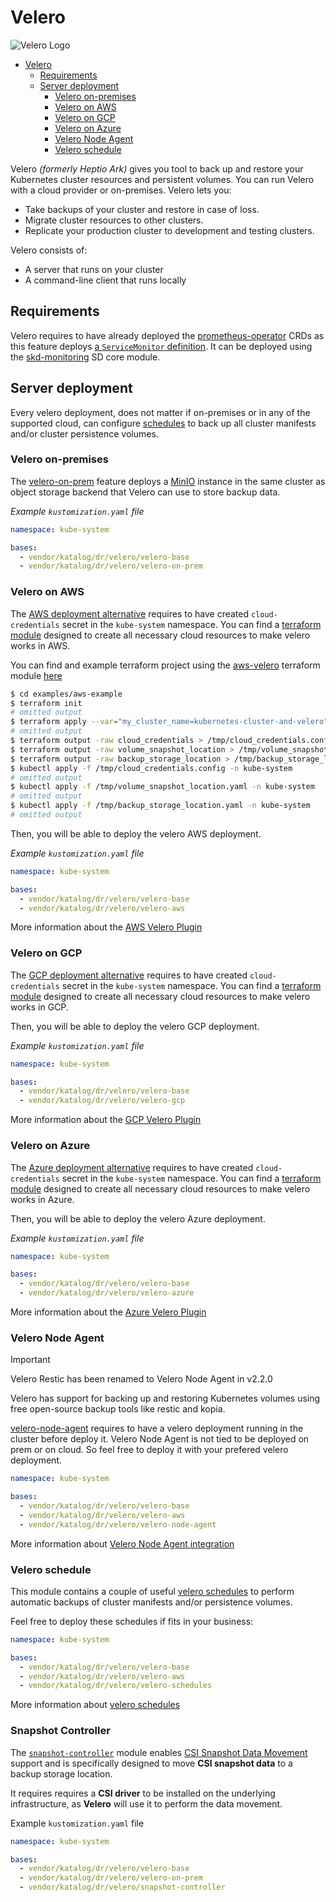 # Velero

![Velero Logo](../../docs/assets/velero.png)

- [Velero](#velero)
  - [Requirements](#requirements)
  - [Server deployment](#server-deployment)
    - [Velero on-premises](#velero-on-premises)
    - [Velero on AWS](#velero-on-aws)
    - [Velero on GCP](#velero-on-gcp)
    - [Velero on Azure](#velero-on-azure)
    - [Velero Node Agent](#velero-node-agent)
    - [Velero schedule](#velero-schedule)

<!-- <SD-DOCS> -->

Velero *(formerly Heptio Ark)* gives you tool to back up and restore your Kubernetes cluster resources and persistent
volumes. You can run Velero with a cloud provider or on-premises. Velero lets you:

- Take backups of your cluster and restore in case of loss.
- Migrate cluster resources to other clusters.
- Replicate your production cluster to development and testing clusters.

Velero consists of:

- A server that runs on your cluster
- A command-line client that runs locally

## Requirements

Velero requires to have already deployed the [prometheus-operator](https://github.com/coreos/prometheus-operator) CRDs
as this feature deploys [a `ServiceMonitor` definition](velero-base/serviceMonitor.yaml). It can be deployed using the
[skd-monitoring](https://github.com/sighupio/module-monitoring) SD core module.

## Server deployment

Every velero deployment, does not matter if on-premises or in any of the supported cloud, can configure
[schedules](#velero-schedule) to back up all cluster manifests and/or cluster persistence volumes.

### Velero on-premises

The [velero-on-prem](./velero-on-prem/) feature deploys a [MinIO](https://min.io/) instance in the same cluster as
object storage backend that Velero can use to store backup data.

*Example `kustomization.yaml` file*

```yaml
namespace: kube-system

bases:
  - vendor/katalog/dr/velero/velero-base
  - vendor/katalog/dr/velero/velero-on-prem
```

### Velero on AWS

The [AWS deployment alternative](./velero-aws) requires to have created `cloud-credentials` secret in the
`kube-system` namespace.
You can find a [terraform module](../../modules/aws-velero) designed to create all necessary cloud resources
to make velero works in AWS.

You can find and example terraform project using the [aws-velero](../../modules/aws-velero) terraform module
[here](../../examples/aws-examples/main.tf)

```bash
$ cd examples/aws-example
$ terraform init
# omitted output
$ terraform apply --var="my_cluster_name=kubernetes-cluster-and-velero"
# omitted output
$ terraform output -raw cloud_credentials > /tmp/cloud_credentials.config
$ terraform output -raw volume_snapshot_location > /tmp/volume_snapshot_location.yaml
$ terraform output -raw backup_storage_location > /tmp/backup_storage_location.yaml
$ kubectl apply -f /tmp/cloud_credentials.config -n kube-system
# omitted output
$ kubectl apply -f /tmp/volume_snapshot_location.yaml -n kube-system
# omitted output
$ kubectl apply -f /tmp/backup_storage_location.yaml -n kube-system
# omitted output
```

Then, you will be able to deploy the velero AWS deployment.

*Example `kustomization.yaml` file*

```yaml
namespace: kube-system

bases:
  - vendor/katalog/dr/velero/velero-base
  - vendor/katalog/dr/velero/velero-aws
```

More information about the [AWS Velero Plugin](https://github.com/vmware-tanzu/velero-plugin-for-aws)

### Velero on GCP

The [GCP deployment alternative](./velero-gcp) requires to have created `cloud-credentials` secret in the
`kube-system` namespace.
You can find a [terraform module](../../modules/gcp-velero) designed to create all necessary cloud resources
to make velero works in GCP.

Then, you will be able to deploy the velero GCP deployment.

*Example `kustomization.yaml` file*

```yaml
namespace: kube-system

bases:
  - vendor/katalog/dr/velero/velero-base
  - vendor/katalog/dr/velero/velero-gcp
```

More information about the [GCP Velero Plugin](https://github.com/vmware-tanzu/velero-plugin-for-gcp)

### Velero on Azure

The [Azure deployment alternative](./velero-azure) requires to have created `cloud-credentials` secret in the
`kube-system` namespace.
You can find a [terraform module](../../modules/azure-velero) designed to create all necessary cloud resources
to make velero works in Azure.

Then, you will be able to deploy the velero Azure deployment.

*Example `kustomization.yaml` file*

```yaml
namespace: kube-system

bases:
  - vendor/katalog/dr/velero/velero-base
  - vendor/katalog/dr/velero/velero-azure
```

More information about the [Azure Velero Plugin](https://github.com/vmware-tanzu/velero-plugin-for-microsoft-azure)

### Velero Node Agent

> [!IMPORTANT]  
> Velero Restic has been renamed to Velero Node Agent in v2.2.0

Velero has support for backing up and restoring Kubernetes volumes using free open-source backup tools like restic and kopia.

[velero-node-agent](./velero-node-agent) requires to have a velero deployment running in the cluster before deploy it.
Velero Node Agent is not tied to be deployed on prem or on cloud. So feel free to deploy it with your prefered velero
deployment.

```yaml
namespace: kube-system

bases:
  - vendor/katalog/dr/velero/velero-base
  - vendor/katalog/dr/velero/velero-aws
  - vendor/katalog/dr/velero/velero-node-agent
```

More information about [Velero Node Agent integration](https://velero.io/docs/v1.12/upgrade-to-1.12/)

### Velero schedule

This module contains a couple of useful [velero schedules](velero-schedules) to perform automatic backups of cluster manifests and/or
persistence volumes.

Feel free to deploy these schedules if fits in your business:

```yaml
namespace: kube-system

bases:
  - vendor/katalog/dr/velero/velero-base
  - vendor/katalog/dr/velero/velero-aws
  - vendor/katalog/dr/velero/velero-schedules
```

More information about [velero schedules](https://github.com/vmware-tanzu/velero/blob/master/site/docs/master/api-types/schedule.md)

### Snapshot Controller

The [`snapshot-controller`](./snapshot-controller/) module enables [CSI Snapshot Data Movement](https://velero.io/docs/main/csi-snapshot-data-movement/) support and is specifically designed to move **CSI snapshot data** to a backup storage location.

It requires requires a **CSI driver** to be installed on the underlying infrastructure, as **Velero** will use it to perform the data movement.

Example `kustomization.yaml` file

```yaml
namespace: kube-system

bases:
  - vendor/katalog/dr/velero/velero-base
  - vendor/katalog/dr/velero/velero-on-prem
  - vendor/katalog/dr/velero/snapshot-controller
```

<!-- </SD-DOCS> -->
